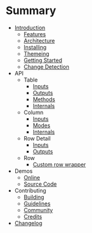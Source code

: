 # Summary

- [Introduction](README.md)
  - [Features](introduction/features.md)
  - [Architecture](introduction/architecture.md)
  - [Installing](introduction/installing.md)
  - [Themeing](introduction/themes.md)
  - [Getting Started](introduction/getting-started.md)
  - [Change Detection](introduction/cd.md)
- API
  - Table
    - [Inputs](api/table/inputs.md)
    - [Outputs](api/table/outputs.md)
    - [Methods](api/table/methods.md)
    - [Internals](api/table/internals.md)
  - Column
    - [Inputs](api/column/inputs.md)
    - [Modes](api/column/modes.md)
    - [Internals](api/column/internals.md)
  - Row Detail
    - [Inputs](api/detail/inputs.md)
    - [Outputs](api/detail/outputs.md)
  - Row
    - [Custom row wrapper](api/row/row-def.md)
- Demos
  - [Online](http://m3rlin94.github.io/ngx-datatable/)
  - [Source Code](https://github.com/m3rlin94/ngx-datatable/tree/master/src/app)
- Contributing
  - [Building](contributing/building.md)
  - [Guidelines](contributing/guidelines.md)
  - [Community](contributing/community.md)
  - [Credits](contributing/credits.md)
- [Changelog](changelog.md)
